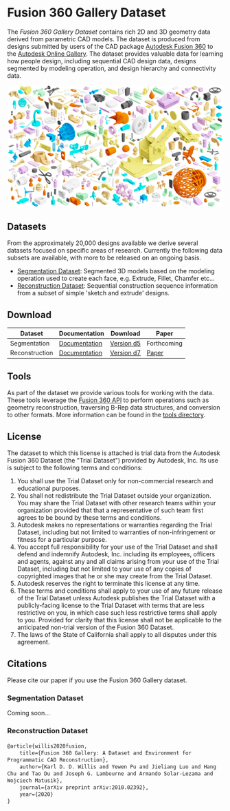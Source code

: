 # Fusion 360 Gallery Dataset

The *Fusion 360 Gallery Dataset* contains rich 2D and 3D geometry data derived from parametric CAD models. The dataset is produced from designs submitted by users of the CAD package [Autodesk Fusion 360](https://www.autodesk.com/products/fusion-360/overview) to the [Autodesk Online Gallery](https://gallery.autodesk.com/fusion360). The dataset provides valuable data for learning how people design, including sequential CAD design data, designs segmented by modeling operation, and design hierarchy and connectivity data.

![Fusion 360 Gallery Dataset](docs/images/fusion_gallery_mosaic.jpg)


## Datasets
From the approximately 20,000 designs available we derive several datasets focused on specific areas of research. Currently the following data subsets are available, with more to be released on an ongoing basis.

- [Segmentation Dataset](docs/segmentation.md): Segmented 3D models based on the modeling operation used to create each face, e.g. Extrude, Fillet, Chamfer etc... 
-  [Reconstruction Dataset](docs/reconstruction.md): Sequential construction sequence information from a subset of simple 'sketch and extrude' designs.


## Download

| Dataset | Documentation | Download | Paper |
| - | - | - | - |
| Segmentation | [Documentation](docs/segmentation.md) | [Version d5](https://github.com/karldd/Fusion360GalleryDataset/releases/tag/d5) | Forthcoming |
| Reconstruction | [Documentation](docs/reconstruction.md) | [Version d7](https://github.com/karldd/Fusion360GalleryDataset/releases/tag/d7) | [Paper](https://arxiv.org/abs/2010.02392) |


## Tools
As part of the dataset we provide various tools for working with the data. These tools leverage the [Fusion 360 API](http://help.autodesk.com/view/fusion360/ENU/?guid=GUID-7B5A90C8-E94C-48DA-B16B-430729B734DC) to perform operations such as geometry reconstruction, traversing B-Rep data structures, and conversion to other formats. More information can be found in the [tools directory](tools).

## License
The dataset to which this license is attached is trial data from the Autodesk Fusion 360 Dataset (the "Trial Dataset") provided by Autodesk, Inc. Its use is subject to the following terms and conditions:
1.	You shall use the Trial Dataset only for non-commercial research and educational purposes.
2.	You shall not redistribute the Trial Dataset outside your organization. You may share the Trial Dataset with other research teams within your organization provided that that a representative of such team first agrees to be bound by these terms and conditions.
3.	Autodesk makes no representations or warranties regarding the Trial Dataset, including but not limited to warranties of non-infringement or fitness for a particular purpose.
4.	You accept full responsibility for your use of the Trial Dataset and shall defend and indemnify Autodesk, Inc. including its employees, officers and agents, against any and all claims arising from your use of the Trial Dataset, including but not limited to your use of any copies of copyrighted images that he or she may create from the Trial Dataset.
5.	Autodesk reserves the right to terminate this license at any time.
6.	These terms and conditions shall apply to your use of any future release of the Trial Dataset unless Autodesk publishes the Trial Dataset with a publicly-facing license to the Trial Dataset with terms that are less restrictive on you, in which case such less restrictive terms shall apply to you. Provided for clarity that this license shall not be applicable to the anticipated non-trial version of the Fusion 360 Dataset.
7.	The laws of the State of California shall apply to all disputes under this agreement.

## Citations
Please cite our paper if you use the Fusion 360 Gallery dataset.

### Segmentation Dataset
Coming soon...

### Reconstruction Dataset
```
@article{willis2020fusion,
    title={Fusion 360 Gallery: A Dataset and Environment for Programmatic CAD Reconstruction},
    author={Karl D. D. Willis and Yewen Pu and Jieliang Luo and Hang Chu and Tao Du and Joseph G. Lambourne and Armando Solar-Lezama and Wojciech Matusik},
    journal={arXiv preprint arXiv:2010.02392},
    year={2020}
}
```